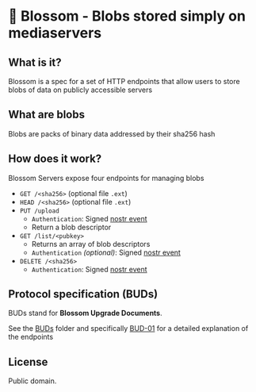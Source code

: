 # 🌸 Blossom - Blobs stored simply on mediaservers

## What is it?

Blossom is a spec for a set of HTTP endpoints that allow users to store blobs of data on publicly accessible servers

## What are blobs

Blobs are packs of binary data addressed by their sha256 hash

## How does it work?

Blossom Servers expose four endpoints for managing blobs

- `GET /<sha256>` (optional file `.ext`)
- `HEAD /<sha256>` (optional file `.ext`)
- `PUT /upload`
  - `Authentication`: Signed [nostr event](./Server.md#upload-authorization-required)
  - Return a blob descriptor
- `GET /list/<pubkey>`
  - Returns an array of blob descriptors
  - `Authentication` _(optional)_: Signed [nostr event](./Server.md#list-authorization-optional)
- `DELETE /<sha256>`
  - `Authentication`: Signed [nostr event](./Server.md#delete-authorization-required)

## Protocol specification (BUDs)

BUDs stand for **Blossom Upgrade Documents**.

See the [BUDs](./buds) folder and specifically [BUD-01](./buds/bud-01.md) for a detailed explanation of the endpoints

## License

Public domain.
